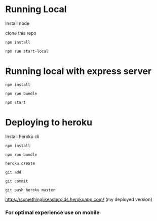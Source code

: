 # Running Local

Install node

clone this repo 

```npm install```

```npm run start-local```

# Running local with express server

```npm install```

```npm run bundle```

```npm start```

# Deploying to heroku

Install heroku cli

```npm install```

```npm run bundle```

```heroku create```

```git add```

```git commit```

```git push heroku master```

https://somethinglikeasteroids.herokuapp.com/ (my deployed version)

### For optimal experience use on mobile
